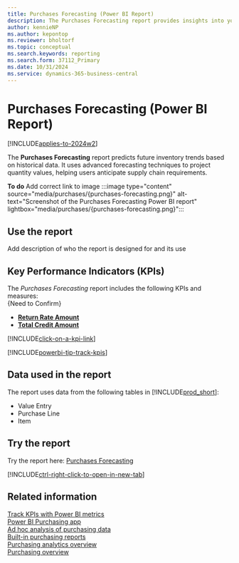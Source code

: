 ```yaml
---
title: Purchases Forecasting (Power BI Report)
description: The Purchases Forecasting report provides insights into your organization's purchasing trends and future needs.
author: kennieNP
ms.author: kepontop
ms.reviewer: bholtorf
ms.topic: conceptual
ms.search.keywords: reporting
ms.search.form: 37112_Primary
ms.date: 10/31/2024
ms.service: dynamics-365-business-central
---
```


# Purchases Forecasting (Power BI Report)

[!INCLUDE[applies-to-2024w2](includes/applies-to-2024w2.md)]

The **Purchases Forecasting** report predicts future inventory trends based on historical data. It uses advanced forecasting techniques to project quantity values, helping users anticipate supply chain requirements.

**To do** Add correct link to image
:::image type="content" source="media/purchases/{purchases-forecasting.png}" alt-text="Screenshot of the Purchases Forecasting Power BI report" lightbox="media/purchases/{purchases-forecasting.png}":::

## Use the report

Add description of who the report is designed for and its use

## Key Performance Indicators (KPIs)

The *Purchases Forecasting* report includes the following KPIs and measures:   
{Need to Confirm}

- [**Return Rate Amount**](purchases-powerbi-kpis.md#return-rate-amount)
- [**Total Credit Amount**](purchases-powerbi-kpis.md#total-credit-amount)

[!INCLUDE[click-on-a-kpi-link](includes/click-on-a-kpi-link.md)] 

[!INCLUDE[powerbi-tip-track-kpis](includes/powerbi-tip-track-kpis.md)]

## Data used in the report

The report uses data from the following tables in [!INCLUDE[prod_short](includes/prod_short.md)]:

- Value Entry
- Purchase Line
- Item

## Try the report

Try the report here: [Purchases Forecasting](https://businesscentral.dynamics.com?page=37112)

[!INCLUDE[ctrl-right-click-to-open-in-new-tab](includes/ctrl-right-click-to-open-in-new-tab.md)]

## Related information

[Track KPIs with Power BI metrics](track-kpis-with-power-bi-metrics.md)  
[Power BI Purchasing app](purchases-powerbi-app.md)  
[Ad hoc analysis of purchasing data](ad-hoc-analysis-purchasing.md)  
[Built-in purchasing reports](purchase-reports.md)  
[Purchasing analytics overview](purchasing-analytics-overview.md)  
[Purchasing overview](purchasing-manage-purchasing.md)  
